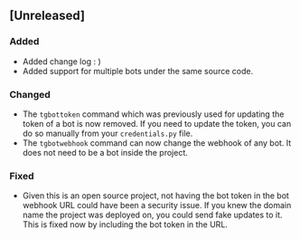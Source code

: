 ## [Unreleased]

### Added 

- Added change log : )
- Added support for multiple bots under the same source code.

### Changed

- The `tgbottoken` command which was previously used for updating the token of a bot is now removed. If you need to update the token, you can do so manually from your `credentials.py` file.
- The `tgbotwebhook` command can now change the webhook of any bot. It does not need to be a bot inside the project.

### Fixed

- Given this is an open source project, not having the bot token in the bot webhook URL could have been a security issue. If you knew the domain name the project was deployed on, you could send fake updates to it. This is fixed now by including the bot token in the URL.

